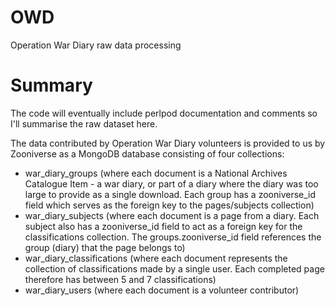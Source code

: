 # OWD
Operation War Diary raw data processing

# Summary
The code will eventually include perlpod documentation and comments so I'll summarise the raw dataset here.

The data contributed by Operation War Diary volunteers is provided to us by Zooniverse as a MongoDB database consisting of four collections:
* war\_diary\_groups (where each document is a National Archives Catalogue Item - a war diary, or part of a diary where the diary was too large to provide as a single download. Each group has a zooniverse_id field which serves as the foreign key to the pages/subjects collection)
* war\_diary\_subjects (where each document is a page from a diary. Each subject also has a zooniverse\_id field to act as a foreign key for the classifications collection. The groups.zooniverse\_id field references the group (diary) that the page belongs to)
* war\_diary\_classifications (where each document represents the collection of classifications made by a single user. Each completed page therefore has between 5 and 7 classifications)
* war\_diary\_users (where each document is a volunteer contributor)
